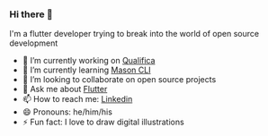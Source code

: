 ### Hi there 👋

I'm a flutter developer trying to break into the world of open source development

- 🔭 I’m currently working on [Qualifica](https://github.com/mlearnbr)
- 🌱 I’m currently learning [Mason CLI](https://github.com/felangel/mason/tree/master/packages/mason_cli)
- 👯 I’m looking to collaborate on open source projects
- 💬 Ask me about [Flutter](https://flutter.dev)
- 📫 How to reach me: [Linkedin](https://www.linkedin.com/in/jesus-caio/)
- 😄 Pronouns: he/him/his
- ⚡ Fun fact: I love to draw digital illustrations
